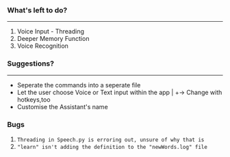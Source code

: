 ### What's left to do?
----------------------
1. Voice Input - Threading
2. Deeper Memory Function
3. Voice Recognition

### Suggestions?
----------------
- Seperate the commands into a seperate file
- Let the user choose Voice or Text input within the app
|
+-> Change with hotkeys,too
- Customise the Assistant's name

### Bugs
1. `Threading in Speech.py is erroring out, unsure of why that is`
2. `"learn" isn't adding the definition to the "newWords.log" file`